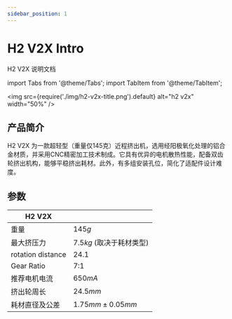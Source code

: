 ```yaml
---
sidebar_position: 1
---
```


# H2 V2X Intro

H2 V2X 说明文档

<!-- import lib start -->

import Tabs from '@theme/Tabs';
import TabItem from '@theme/TabItem';

<!-- import lib end -->

<img
  src={require('./img/h2-v2x-title.png').default}
  alt="h2 v2x" width="50%"
/>

## 产品简介

H2 V2X 为一款超轻型（重量仅145克）近程挤出机，选用经阳极氧化处理的铝合金材质，并采用CNC精密加工技术制成。它具有优异的电机散热性能，配备双齿轮挤出机构，能够平稳挤出耗材。此外，有多组安装孔位，简化了适配件设计难度。

## 参数

| H2 V2X            |                           |
| ----------------- | ------------------------- |
| 重量              | $145 g$                   |
| 最大挤压力        | $7.5 kg$ (取决于耗材类型) |
| rotation distance | 24.1                      |
| Gear Ratio        | 7:1                       |
| 推荐电机电流      | $650 mA$                  |
| 挤出轮周长        | $24.5 mm$                 |
| 耗材直径及公差    | $1.75 mm \pm 0.05 mm$     |
